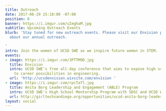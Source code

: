 ```yaml
---
title: Outreach
date: 2017-06-29 15:18:00 -07:00
position: 6
banner: https://i.imgur.com/uImghaM.jpg
subtitle: Upcoming Outreach Events
blurb: 'Stay tuned for new outreach events. Please visit our Envision page to learn
  about our annual outreach.

'
intro: Join the women of UCSD SWE as we inspire future women in STEM.
events:
- image: https://i.imgur.com/3PTTM9D.jpg
  title: Envision
  intro: UCSD SWE's free all-day conference that aims to expose high school girls
    to career possibilities in engineering.
  url: 'http://ucsdenvision.wixsite.com/envision '
- image: https://i.imgur.com/rpcTaTl.jpg
  title: Anita Borg Leadership and Engagement (ABLE) Program
  intro: UCSD SWE's High School Mentorship Program with SDSC and UCSD WIC
  url: http://girltechsandiego.org/opportunities/ucsd-anita-borg-leadership-and-engagement-able-program/
layout: social
---
```


